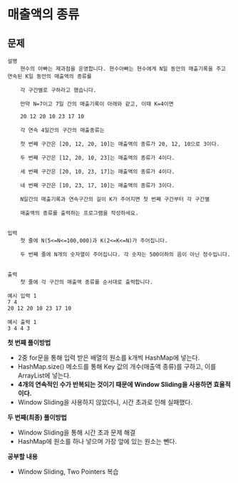 # 매출액의 종류

## 문제
```
설명
    현수의 아빠는 제과점을 운영합니다. 현수아빠는 현수에게 N일 동안의 매출기록을 주고 연속된 K일 동안의 매출액의 종류를
    
    각 구간별로 구하라고 했습니다.
    
    만약 N=7이고 7일 간의 매출기록이 아래와 같고, 이때 K=4이면
    
    20 12 20 10 23 17 10
    
    각 연속 4일간의 구간의 매출종류는
    
    첫 번째 구간은 [20, 12, 20, 10]는 매출액의 종류가 20, 12, 10으로 3이다.
    
    두 번째 구간은 [12, 20, 10, 23]는 매출액의 종류가 4이다.
    
    세 번째 구간은 [20, 10, 23, 17]는 매출액의 종류가 4이다.
    
    네 번째 구간은 [10, 23, 17, 10]는 매출액의 종류가 3이다.
    
    N일간의 매출기록과 연속구간의 길이 K가 주어지면 첫 번째 구간부터 각 구간별
    
    매출액의 종류를 출력하는 프로그램을 작성하세요.


입력
    첫 줄에 N(5<=N<=100,000)과 K(2<=K<=N)가 주어집니다.
    
    두 번째 줄에 N개의 숫자열이 주어집니다. 각 숫자는 500이하의 음이 아닌 정수입니다.


출력
    첫 줄에 각 구간의 매출액 종류를 순서대로 출력합니다.
```
```
예시 입력 1 
7 4
20 12 20 10 23 17 10

예시 출력 1
3 4 4 3
```
**첫 번째 풀이방법**
- 2중 for문을 통해 입력 받은 배열의 원소를 k개씩 HashMap에 넣는다.
- HashMap.size() 메소드를 통해 Key 값의 개수(매출액 종류)를 구하고, 이를 ArrayList에 넣는다.
- **4개의 연속적인 수가 반복되는 것이기 때문에 Window Sliding을 사용하면 효율적이다.**
- Window Sliding을 사용하지 않았더니, 시간 초과로 인해 실패했다.

**두 번째(최종) 풀이방법**
- Window Sliding을 통해 시간 초과 문제 해결
- HashMap에 원소를 하나 넣으며 가장 앞에 있는 원소는 뺀다.

**공부할 내용**
- Window Sliding, Two Pointers 복습
